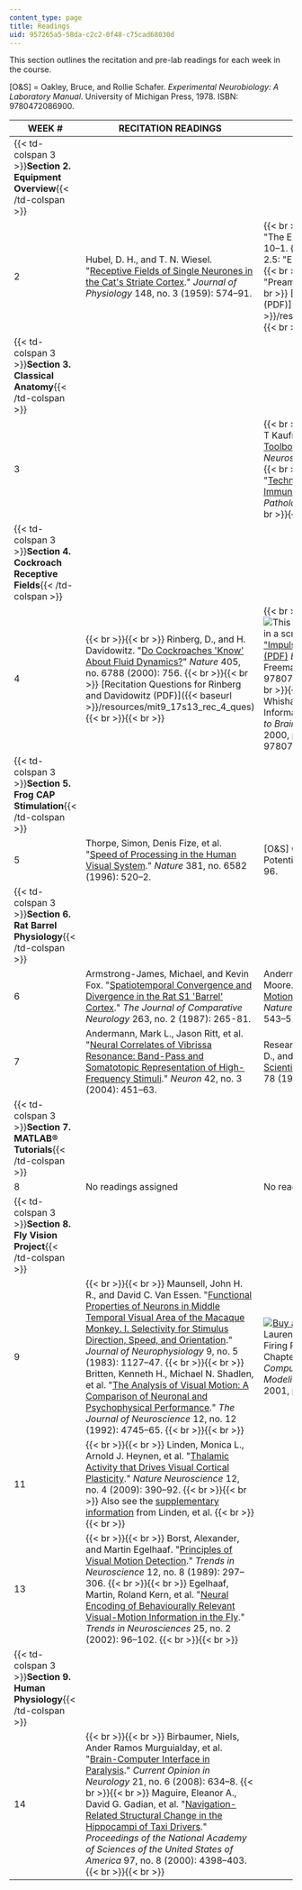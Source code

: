 ```yaml
---
content_type: page
title: Readings
uid: 957265a5-58da-c2c2-0f48-c75cad68030d
---
```


This section outlines the recitation and pre-lab readings for each week in the course.

\[O&S\] = Oakley, Bruce, and Rollie Schafer. _Experimental Neurobiology: A Laboratory Manual_. University of Michigan Press, 1978. ISBN: 9780472086900.

| WEEK # | RECITATION READINGS | PRE-LAB READINGS |
| --- | --- | --- |
| {{< td-colspan 3 >}}**Section 2. Equipment Overview**{{< /td-colspan >}} |||
| 2 | Hubel, D. H., and T. N. Wiesel. "[Receptive Fields of Single Neurones in the Cat's Striate Cortex](http://www.ncbi.nlm.nih.gov/pmc/articles/PMC1363130/)." _Journal of Physiology_ 148, no. 3 (1959): 574–91. |  {{< br >}}{{< br >}} \[O&S\] Chapter 2.1: "The Electrophysiological Setup." pp. 10–1. {{< br >}}{{< br >}} \[O&S\] Chapter 2.5: "Electronic Stimulator." pp. 25–8. {{< br >}}{{< br >}} \[O&S\] Chapter 2.6: "Preamplifier." pp. 29–33. {{< br >}}{{< br >}} [Digital oscilloscope handout (PDF)]({{< baseurl >}}/resources/mit9_17s13_osc_handout) {{< br >}}{{< br >}}  |
| {{< td-colspan 3 >}}**Section 3. Classical Anatomy**{{< /td-colspan >}} |||
| 3 | &nbsp; |  {{< br >}}{{< br >}} Diester, Ilka, Matthew T Kaufman, et al. "[An Optogenetic Toolbox Designed for Primates](http://dx.doi.org/10.1038/nn.2749)." _Nature Neuroscience_ 14, no. 3 (2011): 387–97. {{< br >}}{{< br >}} Ramos-Vara, J. A. "[Technical Aspects of Immunohistochemistry](http://dx.doi.org/10.1354/vp.42-4-405)." _Veterinary Pathology_ 42, no. 4 (2005): 405–26. {{< br >}}{{< br >}}  |
| {{< td-colspan 3 >}}**Section 4. Cockroach Receptive Fields**{{< /td-colspan >}} |||
| 4 |  {{< br >}}{{< br >}} Rinberg, D., and H. Davidowitz. "[Do Cockroaches 'Know' About Fluid Dynamics?](http://dx.doi.org/10.1038/35015677)" _Nature_ 405, no. 6788 (2000): 756. {{< br >}}{{< br >}} [Recitation Questions for Rinberg and Davidowitz (PDF)]({{< baseurl >}}/resources/mit9_17s13_rec_4_ques) {{< br >}}{{< br >}}  |  {{< br >}}{{< br >}} Hubel, David H. ![This resource may not render correctly in a screen reader.](/images/inacessible.gif)["Impulses, Synapses and Circuits." (PDF)](https://epdf.pub/eye-brain-and-vision.html) _Eye, Brain, and Vision_. W. H. Freeman, 1995, pp. 12–31. ISBN: 9780716760092. ([Online version](https://epdf.pub/eye-brain-and-vision.html)) {{< br >}}{{< br >}} Kolb, Bryan, and Ian Q. Whishaw. "How Do Neurons Convey Information?" Chapter 4 in _Introduction to Brain and Behavior_. Worth Publishers, 2000, pp 123–37. ISBN: 9780716751694. {{< br >}}{{< br >}}  |
| {{< td-colspan 3 >}}**Section 5. Frog CAP Stimulation**{{< /td-colspan >}} |||
| 5 | Thorpe, Simon, Denis Fize, et al. "[Speed of Processing in the Human Visual System](http://dx.doi.org/10.1038/381520a0)." _Nature_ 381, no. 6582 (1996): 520–2. | \[O&S\] Chapter 4.2: "Compound Action Potential: _Frog Sciatic Nerve_." pp. 85–96. |
| {{< td-colspan 3 >}}**Section 6. Rat Barrel Physiology**{{< /td-colspan >}} |||
| 6 | Armstrong-James, Michael, and Kevin Fox. "[Spatiotemporal Convergence and Divergence in the Rat S1 'Barrel' Cortex](http://dx.doi.org/10.1002/cne.902630209)." _The Journal of Comparative Neurology_ 263, no. 2 (1987): 265-81. | Andermann, Mark L., and Christopher I. Moore. "[A Somatotopic Map of Vibrissa Motion Direction within a Barrel Column](http://dx.doi.org/10.1038/nn1671)." _Nature Neuroscience_ 9, no. 4 (2006): 543–51. |
| 7 | Andermann, Mark L., Jason Ritt, et al. "[Neural Correlates of Vibrissa Resonance: Band-Pass and Somatotopic Representation of High-Frequency Stimuli](http://dx.doi.org/10.1016/S0896-6273(04)00198-9)." _Neuron_ 42, no. 3 (2004): 451–63. | Research report reading: Gopen, George D., and Judith A. Swan. "[The Science of Scientific Writing](https://www.americanscientist.org/blog/the-long-view/the-science-of-scientific-writing)." _American Scientist_ 78 (1990): 550–8. |
| {{< td-colspan 3 >}}**Section 7. MATLAB® Tutorials**{{< /td-colspan >}} |||
| 8 | No readings assigned | No readings assigned |
| {{< td-colspan 3 >}}**Section 8. Fly Vision Project**{{< /td-colspan >}} |||
| 9 |  {{< br >}}{{< br >}} Maunsell, John H. R., and David C. Van Essen. "[Functional Properties of Neurons in Middle Temporal Visual Area of the Macaque Monkey. I. Selectivity for Stimulus Direction, Speed, and Orientation](http://www.ncbi.nlm.nih.gov/pubmed/6864242)." _Journal of Neurophysiology_ 9, no. 5 (1983): 1127–47. {{< br >}}{{< br >}} Britten, Kenneth H., Michael N. Shadlen, et al. "[The Analysis of Visual Motion: A Comparison of Neuronal and Psychophysical Performance](http://www.jneurosci.org/content/12/12/4745.short?sid=0322c71d-b8e8-4bb1-965b-bf276507340d)." _The Journal of Neuroscience_ 12, no. 12 (1992): 4745–65. {{< br >}}{{< br >}}  | [![Buy at MIT Press](/images/mp_logo.gif)](https://mitpress.mit.edu/9780262041997) Dayan, Peter, and Laurence F. Abbott. "Neural Encoding I: Firing Rates and Spike Statistics." Chapter 1 in _Theoretical Neuroscience: Computational and Mathematical Modeling of Neural Systems_. MIT Press, 2001, pp. 3–43. ISBN: 9780262041997. |
| 11 |  {{< br >}}{{< br >}} Linden, Monica L., Arnold J. Heynen, et al. "[Thalamic Activity that Drives Visual Cortical Plasticity](http://dx.doi.org/10.1038/nn.2284)." _Nature Neuroscience_ 12, no. 4 (2009): 390–92. {{< br >}}{{< br >}} Also see the [supplementary information](http://www.nature.com/neuro/journal/v12/n4/suppinfo/nn.2284_S1.html) from Linden, et al. {{< br >}}{{< br >}}  | &nbsp; |
| 13 |  {{< br >}}{{< br >}} Borst, Alexander, and Martin Egelhaaf. "[Principles of Visual Motion Detection](http://dx.doi.org/10.1016/0166-2236(89)90010-6)." _Trends in Neuroscience_ 12, no. 8 (1989): 297–306. {{< br >}}{{< br >}} Egelhaaf, Martin, Roland Kern, et al. "[Neural Encoding of Behaviourally Relevant Visual-Motion Information in the Fly](http://dx.doi.org/10.1016/S0166-2236(02)02063-5)." _Trends in Neurosciences_ 25, no. 2 (2002): 96–102. {{< br >}}{{< br >}}  | &nbsp; |
| {{< td-colspan 3 >}}**Section 9. Human Physiology**{{< /td-colspan >}} |||
| 14 |  {{< br >}}{{< br >}} Birbaumer, Niels, Ander Ramos Murguialday, et al. "[Brain-Computer Interface in Paralysis](http://www.ncbi.nlm.nih.gov/pubmed/18989104)." _Current Opinion in Neurology_ 21, no. 6 (2008): 634–8. {{< br >}}{{< br >}} Maguire, Eleanor A., David G. Gadian, et al. "[Navigation-Related Structural Change in the Hippocampi of Taxi Drivers](http://dx.doi.org/10.1073/pnas.070039597)." _Proceedings of the National Academy of Sciences of the United States of America_ 97, no. 8 (2000): 4398–403. {{< br >}}{{< br >}}  |